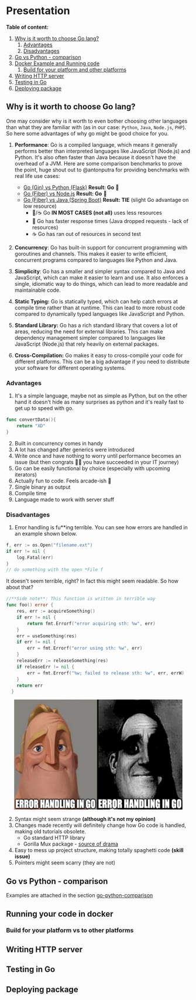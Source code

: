 # Presentation

**Table of content:**
1. [Why is it worth to choose Go lang?](#wgl)
    1. [Advantages](#wgl-a)
    2. [Disadvantages](#wgl-d)
2. [Go vs Python - comparison](#govspython)
3. [Docker Example and Running code](#dockerexample)
    1. [Build for your platform and other platforms](#dockerdifferenplatform)
4. [Writing HTTP server](#httpserver)
5. [Testing in Go](#testing)
6. [Deploying package](#deployingpackage)

<a id="wgl"></a>
## Why is it worth to choose Go lang?

One may consider why is it worth to even bother choosing other languages than what they are familiar with (as in our case: `Python`, `Java`, `Node.js`, `PHP`). So here some advantages of why go might be good choice for you.

1. **Performance**: Go is a compiled language, which means it generally performs better than interpreted languages like JavaScript (Node.js) and Python. It's also often faster than Java because it doesn't have the overhead of a JVM. Here are some comparison benchmarks to prove the point, huge shout out to @antonputra for providing benchmarks with real life use cases:
    - [Go (Gin) vs Python (Flask)](https://www.youtube.com/watch?v=vJsqDqq1R0Y) **Result: Go** :crown:
    - [Go (Fiber) vs Node.js](https://www.youtube.com/watch?v=ntMKNlESCpM) **Result: Go** :crown:
    - [Go (Fiber) vs Java (Spring Boot)](https://www.youtube.com/watch?v=8CiErLxdaA8)  **Result: TIE** (slight Go advantage on low resource)
        - :japanese_ogre:/:coffee: Go **IN MOST CASES (not all)** uses less resources
        - :japanese_ogre: Go has faster response times (Java dropped requests - lack of resources)
        - :coffee: Go has ran out of resources in second test


2. **Concurrency**: Go has built-in support for concurrent programming with goroutines and channels. This makes it easier to write efficient, concurrent programs compared to languages like Python and Java.

3. **Simplicity**: Go has a smaller and simpler syntax compared to Java and JavaScript, which can make it easier to learn and use. It also enforces a single, idiomatic way to do things, which can lead to more readable and maintainable code.

4. **Static Typing:** Go is statically typed, which can help catch errors at compile time rather than at runtime. This can lead to more robust code compared to dynamically typed languages like JavaScript and Python.

5. **Standard Library:** Go has a rich standard library that covers a lot of areas, reducing the need for external libraries. This can make dependency management simpler compared to languages like JavaScript (Node.js) that rely heavily on external packages.

6. **Cross-Compilation:** Go makes it easy to cross-compile your code for different platforms. This can be a big advantage if you need to distribute your software for different operating systems.

<a id="wgl-a"></a>
### Advantages
1. It's a simple language, maybe not as simple as Python, but on the other hand it doesn't hide as many surprises as python and it's really fast to get up to speed with go.
```go
func convertData(){
    return "XD"
}
```
2. Built in concurrency comes in handy
3. A lot has changed after generics were introduced
4. Write once and have nothing to worry until performance becomes an issue (but then congrats :tada::clap: you have succeeded in your IT journey)
5. Go can be easily functional by choice (especially with upcoming iterators)
6. Actually fun to code. Feels arcade-ish :cake:
7. Single binary as output
8. Compile time
9. Language made to work with server stuff
<a id="wgl-d"></a>
### Disadvantages
1. Error handling is fu**ing terrible. You can see how errors are handled in an example shown below.
```go
f, err := os.Open("filename.ext")
if err != nil {
    log.Fatal(err)
}
// do something with the open *File f
```

It doesn't seem terrible, right? In fact this might seem readable. So how about that?

```go
//**Side note**: This function is written in terrible way
func foo() error {
    res, err := acquireSomething()
    if err != nil {
        return fmt.Errorf("error acquiring sth: %w", err)
    }
    err = useSomething(res)
    if err != nil {
        err = fmt.Errorf("error using sth: %w", err)
    }
    releaseErr := releaseSomething(res)
    if releaseErr != nil {
        err = fmt.Errorf("%w; failed to release sth: %w", err, errW)
    }
    return err
  }
```
<p align="center">
  <img width="460" height="300" src="assets/mr_incredible_err.png">
</p>

2. Syntax might seem strange **(although it's not my opinion)**
3. Changes made recently will definitely change how Go code is handled, making old tutorials obsolete.
    - Go standard HTTP library
    - Gorilla Mux package - [source of drama](https://www.reddit.com/r/golang/comments/zh0w0p/gorilla_web_toolkit_is_now_in_archive_only_mode/)
4. Easy to mess up project structure, making totally spaghetti code **(skill issue)**
5. Pointers might seem scarry (they are not)

<a id="govspython"></a>
## Go vs Python - comparison

Examples are attached in the section [go-python-comparison](presentation/go-python-comparison/)

<a id="dockerexample"></a>
## Running your code in docker

<a id="dockerdifferenplatform"></a>
### Build for your platform vs to other platforms

<a id="httpserver"></a>
## Writing HTTP server

<a id="testing"></a>
## Testing in Go

<a id="deployingpackage"></a>
## Deploying package